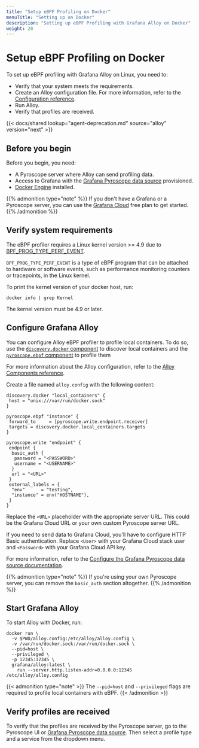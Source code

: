 ```yaml
---
title: "Setup eBPF Profiling on Docker"
menuTitle: "Setting up on Docker"
description: "Setting up eBPF Profiling with Grafana Alloy on Docker"
weight: 20
---
```


# Setup eBPF Profiling on Docker

To set up eBPF profiling with Grafana Alloy on Linux, you need to:

- Verify that your system meets the requirements.
- Create an Alloy configuration file. For more information, refer to the [Configuration reference][config-reference].
- Run Alloy.
- Verify that profiles are received.

{{< docs/shared lookup="agent-deprecation.md" source="alloy" version="next" >}}

## Before you begin

Before you begin, you need:

- A Pyroscope server where Alloy can send profiling data.
- Access to Grafana with the [Grafana Pyroscope data source][pyroscope-ds] provisioned.
- [Docker Engine](https://docs.docker.com/engine/install/) installed.

{{% admonition type="note" %}}
If you don't have a Grafana or a Pyroscope server, you can use the [Grafana Cloud][gcloud] free plan to get started.
{{% /admonition %}}

## Verify system requirements

The eBPF profiler requires a Linux kernel version >= 4.9 due to [BPF_PROG_TYPE_PERF_EVENT](https://lkml.org/lkml/2016/9/1/831).

`BPF_PROG_TYPE_PERF_EVENT` is a type of eBPF program that can be attached to hardware or software events, such as performance monitoring counters or tracepoints, in the Linux kernel.

To print the kernel version of your docker host, run:

```shell
docker info | grep Kernel
```

The kernel version must be 4.9 or later.

## Configure Grafana Alloy

You can configure Alloy eBPF profiler to profile local containers.
To do so, use the [`discovery.docker` component](https://grafana.com/docs/alloy/<ALLOY_VERSION>/reference/components/discovery/discovery.docker/) to discover local containers and the [`pyroscope.ebpf` component](https://grafana.com/docs/alloy/<ALLOY_VERSION>/reference/components/pyroscope/pyroscope.ebpf/) to profile them

For more information about the Alloy configuration, refer to the [Alloy Components reference](https://grafana.com/docs/alloy/<ALLOY_VERSION>/reference/components/).

Create a file named `alloy.config` with the following content:

```alloy
discovery.docker "local_containers" {
 host = "unix:///var/run/docker.sock"
}

pyroscope.ebpf "instance" {
 forward_to     = [pyroscope.write.endpoint.receiver]
 targets = discovery.docker.local_containers.targets
}

pyroscope.write "endpoint" {
 endpoint {
  basic_auth {
   password = "<PASSWORD>"
   username = "<USERNAME>"
  }
  url = "<URL>"
 }
 external_labels = {
  "env"      = "testing",
  "instance" = env("HOSTNAME"),
 }
}
```

Replace the `<URL>` placeholder with the appropriate server URL.
This could be the Grafana Cloud URL or your own custom Pyroscope server URL.

If you need to send data to Grafana Cloud, you'll have to configure HTTP Basic authentication.
Replace `<User>` with your Grafana Cloud stack user and `<Password>` with your Grafana Cloud API key.

For more information, refer to the [Configure the Grafana Pyroscope data source documentation](https://grafana.com/docs/grafana-cloud/connect-externally-hosted/data-sources/pyroscope/configure-pyroscope-data-source/).

{{% admonition type="note" %}}
If you're using your own Pyroscope server, you can remove the `basic_auth` section altogether.
{{% /admonition %}}


## Start Grafana Alloy

To start Alloy with Docker, run:

```shell
docker run \
  -v $PWD/alloy.config:/etc/alloy/alloy.config \
  -v /var/run/docker.sock:/var/run/docker.sock \
  --pid=host \
  --privileged \
  -p 12345:12345 \
  grafana/alloy:latest \
    run --server.http.listen-addr=0.0.0.0:12345 /etc/alloy/alloy.config
```

{{< admonition type="note" >}}
The `--pid=host` and `--privileged` flags are required to profile local containers with eBPF.
{{< /admonition >}}

## Verify profiles are received

To verify that the profiles are received by the Pyroscope server, go to the Pyroscope UI or [Grafana Pyroscope data source][pyroscope-ds]. Then select a profile type and a service from the dropdown menu.

[pyroscope-ds]: /docs/grafana/<GRAFANA_VERSION>/datasources/pyroscope/
[config-reference]: ../configuration/
[gcloud]: /products/cloud/
